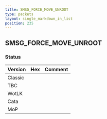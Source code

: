 ```yaml
---
title: SMSG_FORCE_MOVE_UNROOT
type: packets
layout: single_markdown_in_list
position: 235
---
```


## SMSG_FORCE_MOVE_UNROOT

### Status

Version | Hex | Comment
---------- | ---------- | ---------- 
Classic |  |  
TBC |  |  
WotLK |  |  
Cata |  |  
MoP |  |  
